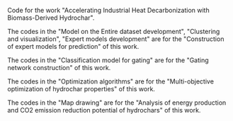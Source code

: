Code for the work "Accelerating Industrial Heat Decarbonization with Biomass-Derived Hydrochar".

The codes in the "Model on the Entire dataset development", "Clustering and visualization", "Expert models development" are for the "Construction of expert models for prediction" of this work.

The codes in the "Classification model for gating" are for the "Gating network construction" of this work.

The codes in the "Optimization algorithms" are for the "Multi-objective optimization of hydrochar properties" of this work.

The codes in the "Map drawing" are for the "Analysis of energy production and CO2 emission reduction potential of hydrochars" of this work.
